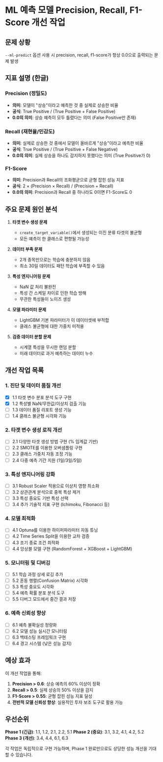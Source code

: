 # ML 예측 모델 Precision, Recall, F1-Score 개선 작업

## 문제 상황
`--ml-predict` 옵션 사용 시 precision, recall, f1-score가 항상 0.0으로 출력되는 문제 발생

## 지표 설명 (한글)

### Precision (정밀도)
- **의미**: 모델이 "상승"이라고 예측한 것 중 실제로 상승한 비율
- **공식**: True Positive / (True Positive + False Positive)
- **0.0의 의미**: 상승 예측이 모두 틀렸다는 의미 (False Positive만 존재)

### Recall (재현율/민감도)
- **의미**: 실제로 상승한 것 중에서 모델이 올바르게 "상승"이라고 예측한 비율  
- **공식**: True Positive / (True Positive + False Negative)
- **0.0의 의미**: 실제 상승을 하나도 감지하지 못했다는 의미 (True Positive가 0)

### F1-Score
- **의미**: Precision과 Recall의 조화평균으로 균형 잡힌 성능 지표
- **공식**: 2 × (Precision × Recall) / (Precision + Recall)
- **0.0의 의미**: Precision과 Recall 중 하나라도 0이면 F1-Score도 0

## 주요 문제 원인 분석

1. **타겟 변수 생성 문제**
   - `create_target_variable()`에서 생성되는 이진 분류 타겟의 불균형
   - 모든 예측이 한 클래스로 편향될 가능성

2. **데이터 부족 문제**  
   - 2개 종목만으로는 학습에 충분하지 않음
   - 최소 30일 데이터도 패턴 학습에 부족할 수 있음

3. **특성 엔지니어링 문제**
   - NaN 값 처리 불완전
   - 특성 간 스케일 차이로 인한 학습 방해
   - 무관한 특성들이 노이즈 생성

4. **모델 파라미터 문제**
   - LightGBM 기본 파라미터가 이 데이터셋에 부적합
   - 클래스 불균형에 대한 가중치 미적용

5. **검증 데이터 분할 문제**
   - 시계열 특성을 무시한 랜덤 분할
   - 미래 데이터로 과거 예측하는 데이터 누수

## 개선 작업 목록

### 1. 진단 및 데이터 품질 개선
- [x] 1.1 타겟 변수 분포 분석 도구 구현
- [x] 1.2 특성별 NaN/무한값/이상치 검출 기능
- [ ] 1.3 데이터 품질 리포트 생성 기능
- [ ] 1.4 클래스 불균형 시각화 기능

### 2. 타겟 변수 생성 로직 개선  
- [ ] 2.1 다양한 타겟 생성 방법 구현 (% 임계값 기반)
- [ ] 2.2 SMOTE를 이용한 오버샘플링 구현
- [ ] 2.3 클래스 가중치 자동 조정 기능
- [ ] 2.4 다중 예측 기간 지원 (1일/3일/5일)

### 3. 특성 엔지니어링 강화
- [ ] 3.1 Robust Scaler 적용으로 이상치 영향 최소화
- [ ] 3.2 상관관계 분석으로 중복 특성 제거
- [ ] 3.3 특성 중요도 기반 특성 선택
- [ ] 3.4 추가 기술적 지표 구현 (Ichimoku, Fibonacci 등)

### 4. 모델 최적화
- [ ] 4.1 Optuna를 이용한 하이퍼파라미터 자동 튜닝
- [ ] 4.2 Time Series Split을 이용한 교차 검증
- [ ] 4.3 조기 종료 조건 최적화
- [ ] 4.4 앙상블 모델 구현 (RandomForest + XGBoost + LightGBM)

### 5. 모니터링 및 디버깅
- [ ] 5.1 학습 과정 상세 로깅 추가
- [ ] 5.2 혼동 행렬(Confusion Matrix) 시각화
- [ ] 5.3 특성 중요도 시각화
- [ ] 5.4 예측 확률 분포 분석 도구
- [ ] 5.5 디버그 모드에서 중간 결과 저장

### 6. 예측 신뢰성 향상
- [ ] 6.1 예측 불확실성 정량화
- [ ] 6.2 모델 성능 실시간 모니터링
- [ ] 6.3 백테스팅 프레임워크 구현
- [ ] 6.4 경고 시스템 (낮은 성능 감지)

## 예상 효과

이 개선 작업을 통해:
1. **Precision > 0.6**: 상승 예측의 60% 이상이 정확
2. **Recall > 0.5**: 실제 상승의 50% 이상을 감지  
3. **F1-Score > 0.55**: 균형 잡힌 성능 지표 달성
4. **전반적 모델 신뢰성 향상**: 실용적인 투자 보조 도구로 활용 가능

## 우선순위

**Phase 1 (긴급)**: 1.1, 1.2, 2.1, 2.2, 5.1
**Phase 2 (중요)**: 3.1, 3.2, 4.1, 4.2, 5.2  
**Phase 3 (개선)**: 3.4, 4.4, 6.1, 6.3

각 작업은 독립적으로 구현 가능하며, Phase 1 완료만으로도 상당한 성능 개선을 기대할 수 있습니다.